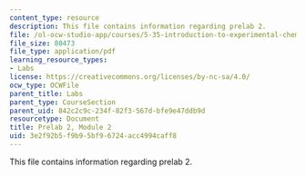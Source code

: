 ```yaml
---
content_type: resource
description: This file contains information regarding prelab 2.
file: /ol-ocw-studio-app/courses/5-35-introduction-to-experimental-chemistry-fall-2012/3e2f92b5f9b95bf96724acc4994caff8_MIT5_35F12_prelab2module2.pdf
file_size: 80473
file_type: application/pdf
learning_resource_types:
- Labs
license: https://creativecommons.org/licenses/by-nc-sa/4.0/
ocw_type: OCWFile
parent_title: Labs
parent_type: CourseSection
parent_uid: 842c2c9c-234f-82f3-567d-bfe9e47ddb9d
resourcetype: Document
title: Prelab 2, Module 2
uid: 3e2f92b5-f9b9-5bf9-6724-acc4994caff8
---
```

This file contains information regarding prelab 2.